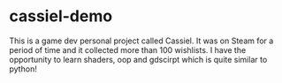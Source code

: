 # cassiel-demo
 This is a game dev personal project called Cassiel. It was on Steam for a period of time and it collected more than 100 wishlists. I have the opportunity to learn shaders, oop and gdscirpt which is quite similar to python!
